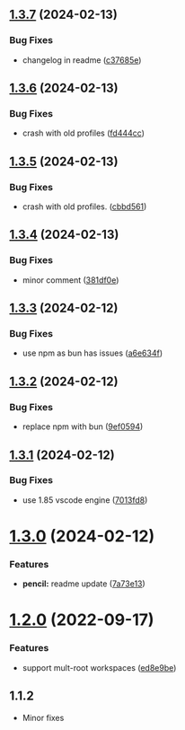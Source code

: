 ## [1.3.7](https://github.com/onlyutkarsh/git-config-user-profiles/compare/v1.3.6...v1.3.7) (2024-02-13)


### Bug Fixes

* changelog in readme ([c37685e](https://github.com/onlyutkarsh/git-config-user-profiles/commit/c37685e6ec2016aafd1beeef6d93f4dc30553d81))

## [1.3.6](https://github.com/onlyutkarsh/git-config-user-profiles/compare/v1.3.5...v1.3.6) (2024-02-13)


### Bug Fixes

* crash with old profiles ([fd444cc](https://github.com/onlyutkarsh/git-config-user-profiles/commit/fd444cc93e76d85f62b35cf41f914144b5d41b88))

## [1.3.5](https://github.com/onlyutkarsh/git-config-user-profiles/compare/v1.3.4...v1.3.5) (2024-02-13)


### Bug Fixes

* crash with old profiles. ([cbbd561](https://github.com/onlyutkarsh/git-config-user-profiles/commit/cbbd561c76909b6ab91fd03e832ea8802fce6451))

## [1.3.4](https://github.com/onlyutkarsh/git-config-user-profiles/compare/v1.3.3...v1.3.4) (2024-02-13)


### Bug Fixes

* minor comment ([381df0e](https://github.com/onlyutkarsh/git-config-user-profiles/commit/381df0ed0938009a78ec21cac7bd9633b9140b94))

## [1.3.3](https://github.com/onlyutkarsh/git-config-user-profiles/compare/v1.3.2...v1.3.3) (2024-02-12)


### Bug Fixes

* use npm as bun has issues ([a6e634f](https://github.com/onlyutkarsh/git-config-user-profiles/commit/a6e634f033642d3c70f76b1fee236546f0f575fa))

## [1.3.2](https://github.com/onlyutkarsh/git-config-user-profiles/compare/v1.3.1...v1.3.2) (2024-02-12)


### Bug Fixes

* replace npm with bun ([9ef0594](https://github.com/onlyutkarsh/git-config-user-profiles/commit/9ef05949e042d0428bfd28aed2c8a361c81ca1b1))

## [1.3.1](https://github.com/onlyutkarsh/git-config-user-profiles/compare/v1.3.0...v1.3.1) (2024-02-12)


### Bug Fixes

* use 1.85 vscode engine ([7013fd8](https://github.com/onlyutkarsh/git-config-user-profiles/commit/7013fd8941c3e06cd8bb0dbcd9762152522e688d))

# [1.3.0](https://github.com/onlyutkarsh/git-config-user-profiles/compare/v1.2.0...v1.3.0) (2024-02-12)


### Features

* **pencil:** readme update ([7a73e13](https://github.com/onlyutkarsh/git-config-user-profiles/commit/7a73e1374e2ef767657d3b29cb30d8823265a09b))

# [1.2.0](https://github.com/onlyutkarsh/git-config-user-profiles/compare/v1.1.39...v1.2.0) (2022-09-17)


### Features

* support mult-root workspaces ([ed8e9be](https://github.com/onlyutkarsh/git-config-user-profiles/commit/ed8e9be87df87f105f2d7a13358dba6214cbcf4b))

## 1.1.2

- Minor fixes
